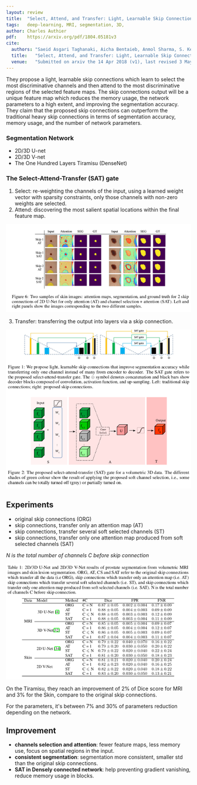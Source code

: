 ```yaml
---
layout: review
title:  "Select, Attend, and Transfer: Light, Learnable Skip Connections"
tags:   deep-learning, MRI, segmentation, 3D,
author: Charles Authier
pdf:    https://arxiv.org/pdf/1804.05181v3
cite:
  authors: "Saeid Asgari Taghanaki, Aicha Bentaieb, Anmol Sharma, S. Kevin Zhou, Yefeng Zheng, Bogdan Georgescu, Puneet Sharma, Sasa Grbic, Zhoubing Xu, Dorin Comaniciu, Ghassan Hamarneh"
  title:   "Select, Attend, and Transfer: Light, Learnable Skip Connections"
  venue:   "Submitted on arxiv the 14 Apr 2018 (v1), last revised 3 May 2018, arXiv:1804.05181 "
---
```



They propose a light, learnable skip connections which learn to select the most discriminative channels and then attend to the most discriminative regions of the selected feature maps.
The skip connections output will be a unique feature map which reduces the memory usage, the network parameters to a high extent, and improving the segmentation accuracy. They claim that the proposed skip connections can outperform the traditional heavy skip connections in terms of segmentation accuracy, memory usage, and the number of network parameters.


### Segmentation Network
* 2D/3D U-net
* 2D/3D V-net
* The One Hundred Layers Tiramisu (DenseNet)


### The Select-Attend-Transfer (SAT) gate
1. Select: re-weighting the channels of the input, using a learned weight vector with sparsity constraints, only those channels with non-zero weights are selected.
2. Attend: discovering the most salient spatial locations within the final feature map.

![](/deep-learning/images/LLSC/SAT_attention.png)

3. Transfer: transferring the output into layers via a skip connection.

![](/deep-learning/images/LLSC/SAT.png)

## Experiments
* original skip connections (ORG)
* skip connections, transfer only an attention map (AT)
* skip connections, transfer several soft selected channels (ST)
* skip connections, transfer only one attention map produced from soft selected channels (SAT)

*N is the total number of channels C before skip connection*

![](/deep-learning/images/LLSC/RSAT.png)

On the Tiramisu, they reach an improvement of 2% of Dice score for MRI and 3% for the Skin, compare to the original skip connections.

For the parameters, it's between 7% and 30% of parameters reduction depending on the network.

## Improvement
* **channels selection and attention**: fewer feature maps, less memory use, focus on spatial regions in the input.
* **consistent segmentation**: segmentation more consistent, smaller std than the original skip connections.
* **SAT in Densely connected network**: help preventing gradient vanishing, reduce memory usage in blocks.
